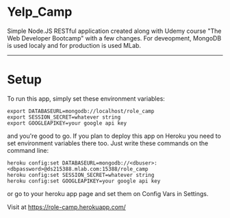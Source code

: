 # Yelp_Camp

Simple Node.JS RESTful application created along with Udemy course "The Web Developer Bootcamp" with a few changes. For deveopment, MongoDB is used localy and for production is used MLab.

---
# Setup
To run this app, simply set these environment variables:
```
export DATABASEURL=mongodb://localhost/role_camp
export SESSION_SECRET=whatever string
export GOOGLEAPIKEY=your google api key
```
and you're good to go. If you plan to deploy this app on Heroku you need to set environment variables there too. Just write these commands on the command line:
```
heroku config:set DATABASEURL=mongodb://<dbuser>:<dbpassword>@ds215388.mlab.com:15388/role_camp
heroku config:set SESSION_SECRET=whatever string
heroku config:set GOOGLEAPIKEY=your google api key
```
or go to your heroku app page and set them on Config Vars in Settings.

Visit at https://role-camp.herokuapp.com/
